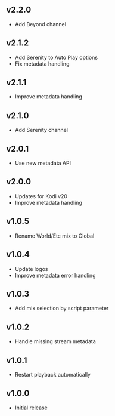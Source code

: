 ## v2.2.0

- Add Beyond channel

## v2.1.2

- Add Serenity to Auto Play options
- Fix metadata handling

## v2.1.1

- Improve metadata handling

## v2.1.0

- Add Serenity channel

## v2.0.1

- Use new metadata API

## v2.0.0

- Updates for Kodi v20
- Improve metadata handling

## v1.0.5

- Rename World/Etc mix to Global

## v1.0.4

- Update logos
- Improve metadata error handling

## v1.0.3

- Add mix selection by script parameter

## v1.0.2

- Handle missing stream metadata

## v1.0.1

- Restart playback automatically

## v1.0.0

- Initial release
